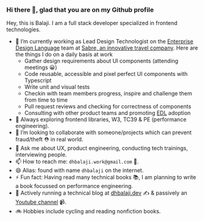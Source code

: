 ### Hi there 👋, glad that you are on my Github profile

<!--
**dhbalaji/dhbalaji** is a ✨ _special_ ✨ repository because its `README.md` (this file) appears on your GitHub profile.

Here are some ideas to get you started:

- 🔭 I’m currently working on ...
- 🌱 I’m currently learning ...
- 👯 I’m looking to collaborate on ...
- 🤔 I’m looking for help with ...
- 💬 Ask me about ...
- 📫 How to reach me: ...
- 😄 Pronouns: ...
- ⚡ Fun fact: ...
-->

Hey, this is Balaji. I am a full stack developer specialized in frontend technologies.

-  🔭 I’m currently working as Lead Design Technologist on the [Enterprise Design Language](http://sabrespark.com/) team at [Sabre, an innovative travel company](https://www.sabre.com/). Here are the things I do on a daily basis at work
    - Gather design requirements about UI components (attending meetings 😀)
    - Code reusable, accessible and pixel perfect UI components with Typescript
    - Write unit and visual tests
    - Checkin with team members progress, inspire and challenge them from time to time
    - Pull request reviews and checking for correctness of components
    - Consulting with other product teams and promoting [EDL](http://sabrespark.com/) adoption
- 🌱 Always exploring frontend libraries, W3, TC39 & PE (performance engineering).
- 👯 I’m looking to collaborate with someone/projects which can prevent fraud/theft ⛑ in real world.
- 💬 Ask me about UX, product engineering, conducting tech trainings, interviewing people.
- 📫 How to reach me: `dhbalaji.work@gmail.com` 📩.
- 😄 Alias: found with name `dhbalaji` on the internet.
- ⚡ Fun fact: Having read many technical books 📚, I am planning to write a book focussed on performance engineering.
- 📔 Actively running a technical blog at [dhbalaji.dev](https://dhbalaji.dev) ✍ & passively an [Youtube channel](https://www.youtube.com/channel/UCH1nhBYxxLLXUHO6TdOTcQA) 📹.
- 🚲 Hobbies include cycling and reading nonfiction books.
